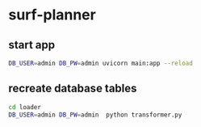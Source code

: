 # surf-planner
## start app 
```bash
DB_USER=admin DB_PW=admin uvicorn main:app --reload
```
## recreate database tables 

```bash
cd loader 
DB_USER=admin DB_PW=admin  python transformer.py
```

